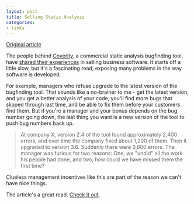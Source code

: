 ```yaml
---
layout: post
title: Selling Static Analysis
categories:
- links
---
```


[Original article](http://cacm.acm.org/magazines/2010/2/69354-a-few-billion-lines-of-code-later/fulltext/)

The people behind [Coverity](http://www.coverity.com),
a commercial static analysis bugfinding tool, have
[shared their experiences](http://cacm.acm.org/magazines/2010/2/69354-a-few-billion-lines-of-code-later/fulltext/) in selling business software. It starts off a little slow, but it's a fascinating read, exposing many problems in the way software is developed. 

For example, managers who refuse upgrade to the latest version of the
bugfinding tool. That sounds like a no-brainer to me - get the latest version, 
and you get a better analysis of your code, you'll find more bugs that slipped
through last time, and be able to fix them before your customers find them. But
if you're a manager and your bonus depends on the bug number going down, the
last thing you want is a new version of the tool to push bug numbers back up.

> At company X, version 2.4 of the tool found approximately 2,400 errors, and
> over time the company fixed about 1,200 of them. Then it upgraded to version
> 3.6. Suddenly there were 3,600 errors. The manager was furious for two
> reasons: One, we "undid" all the work his people had done, and two, how could
> we have missed them the first time?

Clueless management incentives like this are part of the reason we can't have
nice things.

The article's a great read. [Check it out](http://cacm.acm.org/magazines/2010/2/69354-a-few-billion-lines-of-code-later/fulltext/).
